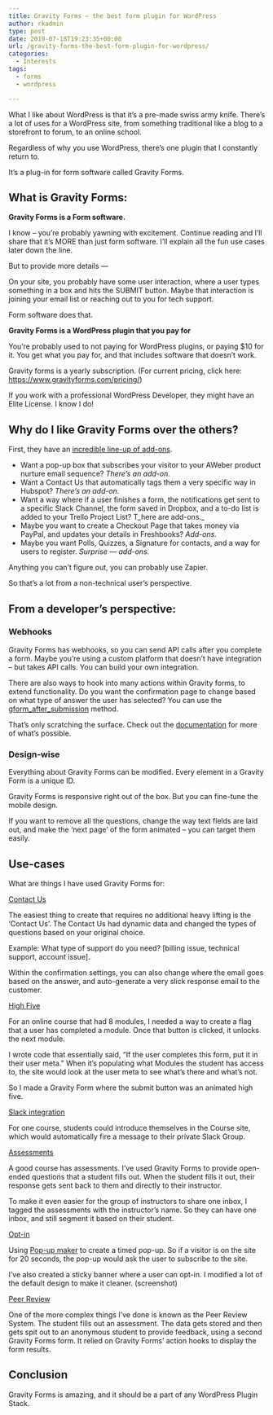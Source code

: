 ```yaml
---
title: Gravity Forms – the best form plugin for WordPress
author: rkadmin
type: post
date: 2019-07-18T19:23:35+00:00
url: /gravity-forms-the-best-form-plugin-for-wordpress/
categories:
  - Interests
tags:
  - forms
  - wordpress

---
```

What I like about WordPress is that it&#8217;s a pre-made swiss army knife. There&#8217;s a lot of uses for a WordPress site, from something traditional like a blog to a storefront to forum, to an online school. 

  
Regardless of why you use WordPress, there&#8217;s one plugin that I constantly return to. 

It&#8217;s a plug-in for form software called Gravity Forms.

## What is Gravity Forms:

**Gravity Forms is a Form software.**

I know &#8211; you&#8217;re probably yawning with excitement. Continue reading and I&#8217;ll share that it&#8217;s MORE than just form software. I&#8217;ll explain all the fun use cases later down the line. 

But to provide more details &#8212; 

On your site, you probably have some user interaction, where a user types something in a box and hits the SUBMIT button. Maybe that interaction is joining your email list or reaching out to you for tech support. 

Form software does that.

**Gravity Forms is a WordPress plugin that you pay for**

You&#8217;re probably used to not paying for WordPress plugins, or paying $10 for it. You get what you pay for, and that includes software that doesn&#8217;t work.

Gravity forms is a yearly subscription. (For current pricing, click here: https://www.gravityforms.com/pricing/)  


If you work with a professional WordPress Developer, they might have an Elite License. I know I do!

## Why do I like Gravity Forms over the others?

First, they have an [incredible line-up of add-ons][1]. 

  * Want a pop-up box that subscribes your visitor to your AWeber product nurture email sequence? _There&#8217;s an add-on._
  * Want a Contact Us that automatically tags them a very specific way in Hubspot? _There&#8217;s an add-on._
  * Want a way where if a user finishes a form, the notifications get sent to a specific Slack Channel, the form saved in Dropbox, and a to-do list is added to your Trello Project List? T_here are add-ons._
  * Maybe you want to create a Checkout Page that takes money via PayPal, and updates your details in Freshbooks? _Add-ons._
  * Maybe you want Polls, Quizzes, a Signature for contacts, and a way for users to register. _Surprise &#8212; add-ons._

Anything you can&#8217;t figure out, you can probably use Zapier.

So that&#8217;s a lot from a non-technical user&#8217;s perspective. 

## From a developer&#8217;s perspective:

### Webhooks

Gravity Forms has webhooks, so you can send API calls after you complete a form. Maybe you&#8217;re using a custom platform that doesn&#8217;t have integration &#8211; but takes API calls. You can build your own integration. 

There are also ways to hook into many actions within Gravity forms, to extend functionality. Do you want the confirmation page to change based on what type of answer the user has selected? You can use the [gform\_after\_submission][2] method.

That&#8217;s only scratching the surface. Check out the [documentation][3] for more of what&#8217;s possible.

### Design-wise

Everything about Gravity Forms can be modified. Every element in a Gravity Form is a unique ID.

Gravity Forms is responsive right out of the box. But you can fine-tune the mobile design.

If you want to remove all the questions, change the way text fields are laid out, and make the &#8216;next page&#8217; of the form animated &#8211; you can target them easily.

## Use-cases

What are things I have used Gravity Forms for:

<u>Contact Us</u>

The easiest thing to create that requires no additional heavy lifting is the &#8216;Contact Us&#8217;. The Contact Us had dynamic data and changed the types of questions based on your original choice. 

Example: What type of support do you need? [billing issue, technical support, account issue]. 

Within the confirmation settings, you can also change where the email goes based on the answer, and auto-generate a very slick response email to the customer. 

<u>High Five</u>

For an online course that had 8 modules, I needed a way to create a flag that a user has completed a module. Once that button is clicked, it unlocks the next module. 

I wrote code that essentially said, &#8220;If the user completes this form, put it in their user meta.&#8221; When it&#8217;s populating what Modules the student has access to, the site would look at the user meta to see what&#8217;s there and what&#8217;s not.

So I made a Gravity Form where the submit button was an animated high five.

<u>Slack integration</u>

For one course, students could introduce themselves in the Course site, which would automatically fire a message to their private Slack Group. 

<u>Assessments</u>

A good course has assessments. I&#8217;ve used Gravity Forms to provide open-ended questions that a student fills out. When the student fills it out, their response gets sent back to them and directly to their instructor. 

To make it even easier for the group of instructors to share one inbox, I tagged the assessments with the instructor&#8217;s name. So they can have one inbox, and still segment it based on their student.

<u>Opt-in</u>

Using [Pop-up maker][4] to create a timed pop-up. So if a visitor is on the site for 20 seconds, the pop-up would ask the user to subscribe to the site.

I&#8217;ve also created a sticky banner where a user can opt-in. I modified a lot of the default design to make it cleaner. (screenshot)

<u>Peer Review</u>

One of the more complex things I&#8217;ve done is known as the Peer Review System. The student fills out an assessment. The data gets stored and then gets spit out to an anonymous student to provide feedback, using a second Gravity Forms form. It relied on Gravity Forms&#8217; action hooks to display the form results. 

## Conclusion

Gravity Forms is amazing, and it should be a part of any WordPress Plugin Stack.

 [1]: https://www.gravityforms.com/add-ons/
 [2]: https://docs.gravityforms.com/gform_after_submission/
 [3]: https://docs.gravityforms.com/category/developers/
 [4]: https://wordpress.org/plugins/popup-maker/